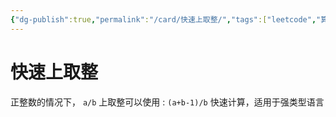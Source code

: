 ```yaml
---
{"dg-publish":true,"permalink":"/card/快速上取整/","tags":["leetcode","算法"],"noteIcon":"","created":"2024-01-22T14:03:53+08:00","updated":"2024-02-29T23:43:12+08:00"}
---
```



# 快速上取整

正整数的情况下， `a/b`  上取整可以使用 : 
`(a+b-1)/b`  快速计算，适用于强类型语言

